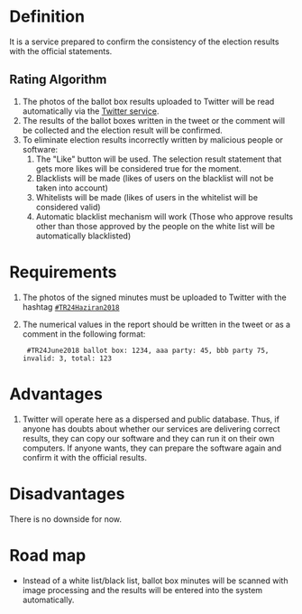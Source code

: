 # Definition

It is a service prepared to confirm the consistency of the election results with the official statements.

## Rating  Algorithm

1. The photos of the ballot box results uploaded to Twitter will be read automatically via the [Twitter service](../servers/twitter-service).
2. The results of the ballot boxes written in the tweet or the comment will be collected and the election result will be confirmed.
3. To eliminate election results incorrectly written by malicious people or software:
    1. The "Like" button will be used. The selection result statement that gets more likes will be considered true for the moment.
    2. Blacklists will be made (likes of users on the blacklist will not be taken into account)
    3. Whitelists will be made (likes of users in the whitelist will be considered valid)
    4. Automatic blacklist mechanism will work (Those who approve results other than those approved by the people on the white list will be automatically blacklisted)
    
# Requirements 

1. The photos of the signed minutes must be uploaded to Twitter with the hashtag [`#TR24Haziran2018`](https://twitter.com/hashtag/TR24Haziran2018?src=hash)

2. The numerical values in the report should be written in the tweet or as a comment in the following format:

        #TR24June2018 ballot box: 1234, aaa party: 45, bbb party 75, invalid: 3, total: 123
    

    
# Advantages

1. Twitter will operate here as a dispersed and public database. Thus, if anyone has doubts about whether our services are delivering correct results, they can copy our software and they can run it on their own computers. If anyone wants, they can prepare the software again and confirm it with the official results.

# Disadvantages

There is no downside for now.

# Road map

* Instead of a white list/black list, ballot box minutes will be scanned with image processing and the results will be entered into the system automatically.
